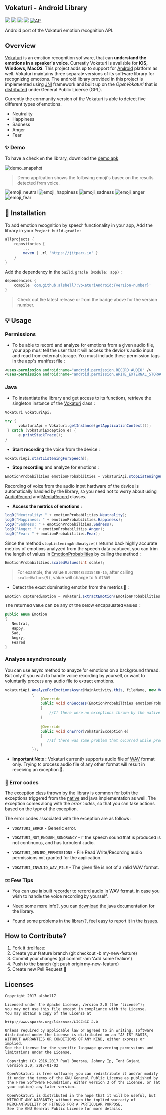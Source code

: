 ## Vokaturi - Android Library
[![](http://img.shields.io/badge/build-passing-blue.svg)]()
[![](http://img.shields.io/badge/version-1.03-blue.svg)](https://github.com/alshell7/VokaturiAndroid/releases/tag/1.03)
[![](http://img.shields.io/badge/Vokaturi-2--1d-red.svg)](http://developers.vokaturi.com/getting-started/overview)
[![](http://img.shields.io/badge/platform-android-green.svg)](https://developer.android.com/index.html)
[![API](https://img.shields.io/badge/API-15%2B-orange.svg?style=flat)](https://android-arsenal.com/api?level=15)

Android port of the Vokaturi emotion recognition API.

## Overview
[Vokaturi](https://vokaturi.com) is an emotion recognition software, that can **understand the emotions in a speaker's voice**.
Currently Vokaturi is available for **iOS, Windows, MacOS**. This project adds up to support for [Android](https://www.android.com) platform as well.
Vokaturi maintains three separate versions of its software library for recognizing emotions. The android library provided in this project is implemented using [JNI](http://docs.oracle.com/javase/7/docs/technotes/guides/jni/spec/functions.html) framework and built up on the _OpenVokaturi_ that is [distributed](https://developers.vokaturi.com/getting-started/overview) under General Public License (GPL).

Currently the community version of the Vokaturi is able to detect five different types of emotions.
* Neutrality
* Happiness
* Sadness
* Anger
* Fear

### :sparkles: Demo

To have a check on the library, download the [demo apk](https://github.com/alshell7/VokaturiAndroid/blob/master/app-debug.apk)

![demo_snapshot](https://github.com/alshell7/VokaturiAndroid/blob/master/demo_snapshot.png)

> Demo application shows the following emoji's based on the results detected from voice.

![emoji_neutral](https://github.com/alshell7/VokaturiAndroid/blob/master/app/src/main/res/drawable/emoji_neutral.png)
![emoji_happiness](https://github.com/alshell7/VokaturiAndroid/blob/master/app/src/main/res/drawable/emoji_happiness.png)
![emoji_sadness](https://github.com/alshell7/VokaturiAndroid/blob/master/app/src/main/res/drawable/emoji_sadness.png)
![emoji_anger](https://github.com/alshell7/VokaturiAndroid/blob/master/app/src/main/res/drawable/emoji_anger.png)
![emoji_fear](https://github.com/alshell7/VokaturiAndroid/blob/master/app/src/main/res/drawable/emoji_fear.png)

## :wrench: Installation 
To add emotion recognition by speech functionality in your app, Add the library in your `Project build.gradle` :

```groovy
allprojects {
	repositories {
		...
		maven { url 'https://jitpack.io' }
	}
}
```

Add the dependency in the `build.gradle (Module: app)` :

```groovy
dependencies {
	compile 'com.github.alshell7:VokaturiAndroid:{version-number}'
}
```
> Check out the latest release or from the badge above for the version number.

## :bulb: Usage

### Permissions
* To be able to record and analyze for emotions from a given audio file, your app must tell the user that it will access the device's audio input and read from external storage. You must include these permission tags in the app's manifest file :

```xml
<uses-permission android:name="android.permission.RECORD_AUDIO" />
<uses-permission android:name="android.permission.WRITE_EXTERNAL_STORAGE"/>
```

### Java
* To instantiate the library and get access to its functions, retrieve the singleton instance of the [Vokaturi](https://github.com/alshell7/VokaturiAndroid/blob/master/vokaturi/src/main/java/com/projects/alshell/vokaturi/Vokaturi.java) class :

```java
Vokaturi vokaturiApi;

try {            
      vokaturiApi = Vokaturi.getInstance(getApplicationContext());
 } catch (VokaturiException e) {
      e.printStackTrace();
}
```

* **Start recording** the voice from the device :

```java
vokaturiApi.startListeningForSpeech();
```

* **Stop recording** and analyze for emotions :

```java
EmotionProbabilities emotionProbabilities = vokaturiApi.stopListeningAndAnalyze();
```

Recording of voice from the audio input hardware of the device is automatically handled by the library, so you need not to worry about using [AudioRecord](https://developer.android.com/reference/android/media/AudioRecord.html) and [MediaRecord](https://developer.android.com/reference/android/media/MediaRecorder.html) classes.

* **Access the metrics of emotions :**

```java
logD("Neutrality: " + emotionProbabilities.Neutrality);
logD("Happiness: " + emotionProbabilities.Happiness);
logD("Sadness: " + emotionProbabilities.Sadness);
logD("Anger: " + emotionProbabilities.Anger);
logD("Fear: " + emotionProbabilities.Fear);
```

Since the method `stopListeningAndAnalyze()` returns back highly accurate metrics of emotions analyzed from the speech data captured, you can trim the length of values in [EmotionProbabilities](https://github.com/alshell7/VokaturiAndroid/blob/master/vokaturi/src/main/java/com/projects/alshell/vokaturi/EmotionProbabilities.java) by calling the method :

```java
EmotionProbabilities.scaledValues(int scale);
```

> For example, the value `0.0780483331548E-15`, after calling `scaledValues(5)`, value will change to `0.07805`

* Detect the exact dominating emotion from the metrics :mag_right: :

```java
Emotion capturedEmotion = Vokaturi.extractEmotion(EmotionProbabilities emotionProbabilities)
```
 The returned value can be any of the below encapsulated values :
 
 ```java
public enum Emotion
{
    Neutral,
    Happy,
    Sad,
    Angry,
    Feared
}
 ```
 
### Analyze asynchronously

You can use async method to anayze for emotions on a background thread. But only if you wish to handle voice recording by yourself, or want to voluntarily process any audio file to extract emotions.

```java
vokaturiApi.AnalyzeForEmotionsAsync(MainActivity.this, fileName, new VokaturiAsyncResult()
            {
                @Override
                public void onSuccess(EmotionProbabilities emotionProbabilities)
                {
                    //If there were no exceptions thrown by the native code
                }
    
                @Override
                public void onError(VokaturiException e)
                {
                   //If there was some problem that occurred while processing
                }
            });
```
* **Important Note :** Vokaturi currently supports audio file of [WAV](https://en.wikipedia.org/wiki/WAV) format only. Trying to process audio file of any other format will result in receiving an exception :ghost:.

### :speech_balloon: Error codes

The exception [class]((https://github.com/alshell7/VokaturiAndroid/blob/master/vokaturi/src/main/java/com/projects/alshell/vokaturi/VokaturiException.java)) thrown by the library is common for both the exceptions triggered from the [native](https://github.com/alshell7/VokaturiAndroid/blob/master/vokaturi/src/main/cpp/VokaturiException.h) and java implementation as well. The exception comes along with the *error codes*, so that you can take actions based on the type of the exception.

The error codes associated with the exception are as follows :

* `VOKATURI_ERROR` - Generic error.

* `VOKATURI_NOT_ENOUGH_SONORANCY` - If the speech sound that is produced is not continuous, and has turbulent audio.

* `VOKATURI_DENIED_PERMISSIONS` - File Read Write/Recording audio permissions not granted for the application.

* `VOKATURI_INVALID_WAV_FILE` - The given file is not of a valid WAV format.

### :zzz: Few Tips 

* You can use in built [recorder](https://github.com/alshell7/VokaturiAndroid/blob/master/vokaturi/src/main/java/com/projects/alshell/vokaturi/WavAudioRecorder.java) to record audio in WAV format, in case you wish to handle the voice recording by yourself.

* Need some more info?, you can [download](https://github.com/alshell7/VokaturiAndroid/blob/master/javadocs.zip) the java documentation for the library.

* Found some problems in the library?, feel easy to report it in the [issues](https://github.com/alshell7/VokaturiAndroid/issues).

## How to Contribute?

1. Fork it :trollface:
2. Create your feature branch (git checkout -b my-new-feature)
3. Commit your changes (git commit -am 'Add some feature')
4. Push to the branch (git push origin my-new-feature)
5. Create new Pull Request :hear_no_evil:


## Licenses

```
Copyright 2017 alshell7

Licensed under the Apache License, Version 2.0 (the "License");
you may not use this file except in compliance with the License.
You may obtain a copy of the License at

http://www.apache.org/licenses/LICENSE-2.0

Unless required by applicable law or agreed to in writing, software
distributed under the License is distributed on an "AS IS" BASIS,
WITHOUT WARRANTIES OR CONDITIONS OF ANY KIND, either express or implied.
See the License for the specific language governing permissions and
limitations under the License.
```

```
 Copyright (C) 2016,2017 Paul Boersma, Johnny Ip, Toni Gojani
 version 2.0, 2017-01-02
 
 OpenVokaturi is free software; you can redistribute it and/or modify
 it under the terms of the GNU General Public License as published by
 the Free Software Foundation; either version 3 of the License, or (at
 your option) any later version.
 
 OpenVokaturi is distributed in the hope that it will be useful, but
 WITHOUT ANY WARRANTY; without even the implied warranty of
 MERCHANTABILITY or FITNESS FOR A PARTICULAR PURPOSE.
 See the GNU General Public License for more details.
```
